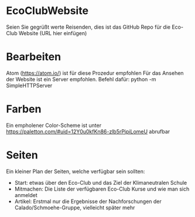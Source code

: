 # EcoClubWebsite

Seien Sie gegrüßt werte Reisenden,
dies ist das GitHub Repo für die Eco-Club Website (URL hier einfügen)

# Bearbeiten

Atom (https://atom.io/) ist für diese Prozedur empfohlen
Für das Ansehen der Website ist ein Server empfohlen. Befehl dafür: python -m SimpleHTTPServer

# Farben

Ein empholener Color-Scheme ist unter https://paletton.com/#uid=12Y0u0kfKn86-zlb5rPjpiLomeU abrufbar

# Seiten

Ein kleiner Plan der Seiten, welche verfügbar sein sollten:

  - Start: etwas über den Eco-Club und das Ziel der Klimaneutralen Schule
  - Mitmachen: Die Liste der verfügbaren Eco-Club Kurse und wie man sich anmeldet
  - Artikel: Erstmal nur die Ergebnisse der Nachforschungen der Calado/Schmoehe-Gruppe, vielleicht später mehr
